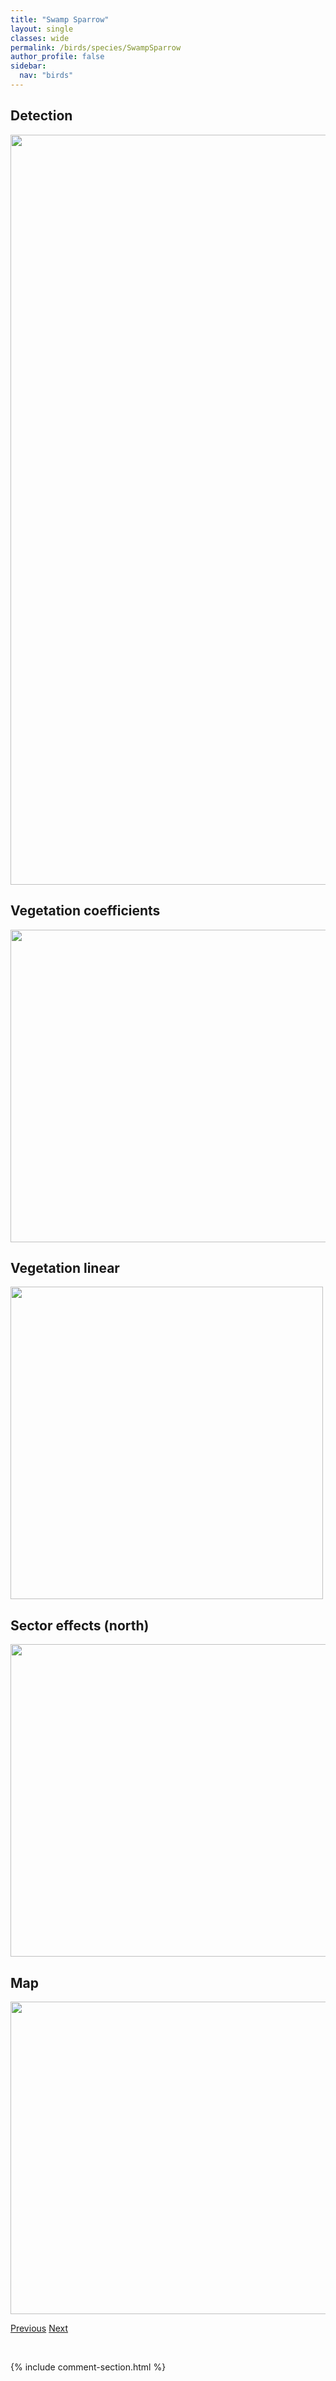 ```yaml
---
title: "Swamp Sparrow"
layout: single
classes: wide
permalink: /birds/species/SwampSparrow
author_profile: false
sidebar:
  nav: "birds"
---
```


<h2>Detection</h2>

<a href="https://drive.google.com/uc?export=view&id=1uN6BlKU6yyOX3ePp74DmIv3byIhpV3Wa">
<img src="https://drive.google.com/uc?export=view&id=1uN6BlKU6yyOX3ePp74DmIv3byIhpV3Wa" height = "1200" width = "800">
</a>

<h2>Vegetation coefficients</h2>

<a href="https://drive.google.com/uc?export=view&id=1tlAxnNVPDbPpgWTfSk18EkCDwAYSx8Ug">
<img src="https://drive.google.com/uc?export=view&id=1tlAxnNVPDbPpgWTfSk18EkCDwAYSx8Ug" height = "500" width = "1000">
</a>

<h2>Vegetation linear</h2>

<a href="https://drive.google.com/uc?export=view&id=11NERG5aVgQgOvXM9PqtVUmlCYoKQLoNo">
<img src="https://drive.google.com/uc?export=view&id=11NERG5aVgQgOvXM9PqtVUmlCYoKQLoNo" height = "500" width = "500">
</a>

<h2>Sector effects (north)</h2>

<a href="https://drive.google.com/uc?export=view&id=14vxJQjlDO7rJutp1n7CnzrKIuMugJj-j">
<img src="https://drive.google.com/uc?export=view&id=14vxJQjlDO7rJutp1n7CnzrKIuMugJj-j" height = "500" width = "1000">
</a>

<h2>Map</h2>

<a href="https://drive.google.com/uc?export=view&id=1VMJbj0ZRY5SfVOCQGCMOtBOg4CvqJavO">
<img src="https://drive.google.com/uc?export=view&id=1VMJbj0ZRY5SfVOCQGCMOtBOg4CvqJavO" height = "500" width = "1500">
</a>

<a href="/birds/species/SwainsonsHawk/" class="pagination--pager" title="Swainson's Hawk">Previous</a> <a href="/birds/species/SwainsonsThrush/" class="pagination--pager" title="Swainson's Thrush">Next</a>

<p>&nbsp;</p>

{% include comment-section.html %}
